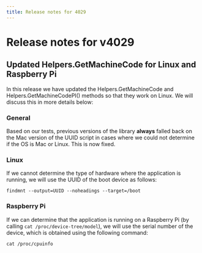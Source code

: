 ```yaml
---
title: Release notes for 4029
---
```


# Release notes for v4029

## Updated Helpers.GetMachineCode for Linux and Raspberry Pi
In this release we have updated the Helpers.GetMachineCode and Helpers.GetMachineCodePI() methods so that they work on Linux. We will discuss this in more details below:

### General
Based on our tests, previous versions of the library **always** falled back on the Mac version of the UUID script in cases where we could not determine if the OS is Mac or Linux. This is now fixed.

### Linux

If we cannot determine the type of hardware where the application is running, we will use the UUID of the boot device as follows:

```
findmnt --output=UUID --noheadings --target=/boot
```

### Raspberry Pi
If we can determine that the application is running on a Raspberry Pi (by calling `cat /proc/device-tree/model`), we will use the serial number of the device, which is obtained using the following command:

```
cat /proc/cpuinfo
```